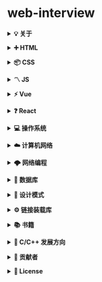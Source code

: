 # web-interview

<b><details><summary>💡 关于</summary></b>

📚 本仓库是面向 <b>web 前端</b> 方向校招求职者、初学者的基础知识总结

🙏 仓库内容如有错误或改进欢迎 issue 或 pr。由于本人水平有限，仓库中的知识点有来自本人原创、读书笔记、书籍、博文等，非原创均已标明出处，如有遗漏，请 issue 提出。本仓库遵循 CC BY-NC-SA 4.0 协议，转载请注明出处。

</details>

<b><details><summary>➕ HTML</summary></b>

- <details><summary>1.简述一下你对HTML语义化的理解？</summary>

  用正确的标签做正确的事情。

  html 语义化让页面的内容结构化，结构更清晰，便于对浏览器、搜索引擎解析;即使在没有样式 CSS 情况下也以一种文档格式显示，并且是容易阅读的;

  搜索引擎的爬虫也依赖于 HTML 标记来确定上下文和各个关键字的权重，利于 SEO;

  使阅读源代码的人对网站更容易将网站分块，便于阅读维护理解。

  </details>

- <details><summary>2.Label的作用是什么？是怎么用的？</summary>

  label 标签来定义表单控制间的关系,当用户选择该标签时，浏览器会自动将焦点转到和标签相关的表单控件上。

  ```

  <label for="Name">Number:</label>

  <input type=“text“name="Name" id="Name"/>

  <label>Date:<input type="text" name="B"/></label>

  ```

  </details>

- <details><summary>3.iframe有那些缺点？</summary>

  - iframe 会阻塞主页面的 Onload 事件；

  - 搜索引擎的检索程序无法解读这种页面，不利于 SEO;

  - iframe 和主页面共享连接池，而浏览器对相同域的连接有限制，所以会影响页面的并行加载。

  使用 iframe 之前需要考虑这两个缺点。如果需要使用 iframe，最好是通过 javascript。动态给 iframe 添加 src 属性值，这样可以绕开以上两个问题。

  </details>

- <details><summary>4.HTML与XHTML —— 二者有什么区别，你觉得应该使用哪一个并说出理由。</summary>

  ```

  1.XHTML 元素必须被正确地嵌套。

  错误：<p><span>this is example.</p></span>

  正确：<p><span>this is example.</span></p>

  2.XHTML 元素必须被关闭。

  错误：<p>this is example.

  正确：<p>this is example.</p>

  3.标签名必须用小写字母。

  错误：<P>this is example.<P>

  正确：<p>this is example.</p>

  3.1空标签也必须被关闭

  错误：<br>

  正确：<br/>

  4.XHTML 文档必须拥有根元素。

  所有的 XHTML 元素必须被嵌套于 <html> 根元素中。

  ```

  </details>

- <details><summary>5.常见的浏览器内核有哪些？</summary>

  Trident 内核：IE,MaxThon,TT,The World,360,搜狗浏览器等。[又称 MSHTML]

  Gecko 内核：Netscape6 及以上版本，FF,MozillaSuite/SeaMonkey 等

  Presto 内核：Opera7 及以上。 [Opera 内核原为：Presto，现为：Blink;]

  Webkit 内核：Safari,Chrome 等。 [ Chrome 的：Blink（WebKit 的分支）]

  </details>

- <details><summary>6.HTML5的form如何关闭自动完成功能？</summary>

  给不想要提示的 form 或某个 input 设置为 autocomplete=off。

  </details>

- <details><summary>8.实现不使用 border 画出1px高的线，在不同浏览器的标准模式与怪异模式下都能保持一致的效果。</summary>

  ```

  <div style="height:1px;overflow:hidden;background:red"></div>

  ```

  </details>

- <details><summary>9.title与h1的区别、b与strong的区别、i与em的区别？</summary>

  ```

  title属性没有明确意义只表示是个标题，H1则表示层次明确的标题，对页面信息的抓取也有很大的影响；

  strong是标明重点内容，有语气加强的含义，使用阅读设备阅读网络时：<strong>会重读，而<B>是展示强调内容。

  i内容展示为斜体，em表示强调的文本；

  Physical Style Elements -- 自然样式标签

  b, i, u, s, pre

  Semantic Style Elements -- 语义样式标签

  strong, em, ins, del, code

  应该准确使用语义样式标签, 但不能滥用, 如果不能确定时首选使用自然样式标签。

  ```

  </details>

- <details><summary>10.请描述下SEO中的TDK？</summary>

  在 SEO 中，所谓的 TDK 其实就是 title、description、keywords 这三个标签，这三个标签在网站的优化过程中

  title 标题标签，description 描述标签，keywords 关键词标签

  </details>

- <details><summary>13.前端页面有哪三层构成，分别是什么？作用是什么？</summary>

  分成：结构层、表示层、行为层。

  结构层（structural layer）

  由 HTML 或 XHTML 之类的标记语言负责创建。标签，也就是那些出现在尖括号里的单词，对网页内容的语义含义做出了描述，但这些标签不包含任何关于如何显示有关内容的信息。例如，P 标签表达了这样一种语义：“这是一个文本段。”

  表示层（presentation layer）

  由 CSS 负责创建。 CSS 对“如何显示有关内容”的问题做出了回答。

  行为层（behaviorlayer）

  负责回答“内容应该如何对事件做出反应”这一问题。这是 Javascript 语言和 DOM 主宰的领域。

  </details>

- <details><summary>14.每个HTML文件头里都有个很重要的东西，Doctype，知道这是干什么的么？</summary>

  <!DOCTYPE> 声明位于文档中的最前面的位置，处于 <html> 标签之前。

  作用：

  1.告知浏览器文档使用哪种 HTML 或 XHTML 规范。

  2.告诉浏览器按照何种规范解析页（如果你的页面没有 DOCTYPE 的声明，那么 compatMode 默认就是 BackCompat,浏览器按照自己的方式解析渲染页面）

  </details>

- <details><summary>16.为什么用多个域名存储网站资源更有效？</summary>

  1、CDN 缓存更方便

  2、突破浏览器并发限制

  3、节约 cookie 带宽

  4、节约主域名的连接数，优化页面响应速度

  5、防止不必要的安全问题

  </details>

- <details><summary></summary>

  </details>

- <details><summary></summary>

  </details>

- <details><summary></summary>

  </details>

- <details><summary></summary>

  </details>

- <details><summary></summary>

  </details>

- <details><summary></summary>

  </details>

- <details><summary></summary>

  </details>

- <details><summary></summary>

  </details>

- <details><summary></summary>

  </details>

- <details><summary></summary>

  </details>

- <details><summary></summary>

  </details>

- <details><summary></summary>

  </details>

</details>

<b><details><summary>📦 CSS</summary></b>

- <details><summary>1.介绍一下标准的CSS的盒子模型？低版本IE的盒子模型有什么不同的？</summary>

  （1）有两种， IE 盒子模型、W3C 盒子模型；

  （2）盒模型： 内容(content)、填充(padding)、边界(margin)、 边框(border)；

  （3）区 别： IE 的 content 部分把 border 和 padding 计算了进去;

  </details>

- <details><summary></summary>

  </details>

- <details><summary></summary>

  </details>

- <details><summary></summary>

  </details>

</details>

<b><details><summary>〽️ JS</summary></b>

- <details><summary>1. JavaScript中如何检测一个变量是一个String类型？请写出函数实现</summary>

  typeof(obj) === "string"
  typeof obj === "string"
  obj.constructor === String

  </details>

- <details><summary>2.请用js去除字符串空格？</summary>

  方法一：使用 replace 正则匹配的方法
  方法二：使用 str.trim()方法
  方法三：使用 jquery,\$.trim(str)方法

  </details>

- <details><summary>3.你如何获取浏览器URL中查询字符串中的参数？</summary>

  ```

  function showWindowHref(){
      var sHref = window.location.href;
      var args = sHref.split('?');
      if(args[0] == sHref){
          return "";
      }
      var arr = args[1].split('&');
      var obj = {};
      for(var i = 0;i< arr.length;i++){
          var arg = arr[i].split('=');
          obj[arg[0]] = arg[1];
      }
      return obj;
  }
  var href = showWindowHref(); // obj
  console.log(href['name']); // xiaoming

  ```

  </details>

- <details><summary>4.怎样添加、移除、移动、复制、创建和查找节点？</summary>

  1）创建新节点

  createDocumentFragment() //创建一个 DOM 片段
  　　 createElement() //创建一个具体的元素
  　　 createTextNode() //创建一个文本节点

  2）添加、移除、替换、插入
  　　 appendChild() //添加
  　　 removeChild() //移除
  　　 replaceChild() //替换
  　　 insertBefore() //插入

  3）查找
  　　 getElementsByTagName() //通过标签名称
  　　 getElementsByName() //通过元素的 Name 属性的值
  　　 getElementById() //通过元素 Id，唯一性

  </details>

</details>

<b><details><summary>⚡️ Vue</summary></b>

- <details><summary></summary>

  </details>

- <details><summary></summary>

  </details>

- <details><summary></summary>

  </details>

- <details><summary></summary>

  </details>

</details>

<b><details><summary>❓ React</summary></b>

- <details><summary></summary>

  </details>

- <details><summary></summary>

  </details>

- <details><summary></summary>

  </details>

- <details><summary></summary>

  </details>

</details>

<b><details><summary>💻 操作系统</summary></b>

- <details><summary></summary>

  </details>

- <details><summary></summary>

  </details>

- <details><summary></summary>

  </details>

- <details><summary></summary>

  </details>

</details>

<b><details><summary>☁️ 计算机网络</summary></b>

- <details><summary></summary>

  </details>

- <details><summary></summary>

  </details>

- <details><summary></summary>

  </details>

- <details><summary></summary>

  </details>

</details>

<b><details><summary>🌩 网络编程</summary></b>

- <details><summary></summary>

  </details>

- <details><summary></summary>

  </details>

- <details><summary></summary>

  </details>

- <details><summary></summary>

  </details>

</details>

<b><details><summary>💾 数据库</summary></b>

- <details><summary></summary>

  </details>

- <details><summary></summary>

  </details>

- <details><summary></summary>

  </details>

- <details><summary></summary>

  </details>

</details>

<b><details><summary>📏 设计模式</summary></b>

- <details><summary></summary>

  </details>

- <details><summary></summary>

  </details>

- <details><summary></summary>

  </details>

- <details><summary></summary>

  </details>

</details>

<b><details><summary>⚙️ 链接装载库</summary></b>

- <details><summary></summary>

  </details>

- <details><summary></summary>

  </details>

- <details><summary></summary>

  </details>

- <details><summary></summary>

  </details>

</details>

<b><details><summary>📚 书籍</summary></b>

- <details><summary></summary>

  </details>

- <details><summary></summary>

  </details>

- <details><summary></summary>

  </details>

- <details><summary></summary>

  </details>

</details>

<b><details><summary>🔱 C/C++ 发展方向</summary></b>

- <details><summary></summary>

  </details>

- <details><summary></summary>

  </details>

- <details><summary></summary>

  </details>

- <details><summary></summary>

  </details>

</details>

<b><details><summary>👬 贡献者</summary></b>

包括勘误的 Issue、PR，排序按照贡献时间。

[tamarous](https://github.com/tamarous)

</details>

<b><details><summary>📜 License</summary></b>

本仓库遵循 CC BY-NC-SA 4.0（署名 - 非商业性使用） 协议，转载请注明出处。

[![CC BY-NC-SA 4.0](https://i.creativecommons.org/l/by-nc-sa/4.0/88x31.png)](LICENSE)

</details>

